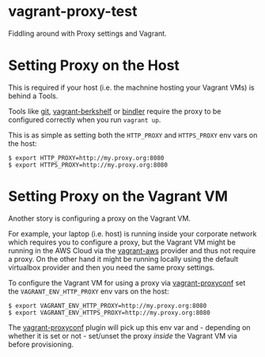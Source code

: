 
vagrant-proxy-test
==================

Fiddling around with Proxy settings and Vagrant.


Setting Proxy on the Host
=========================

This is required if your host (i.e. the machnine hosting your Vagrant VMs) is behind a Tools.

Tools like [git](http://git-scm.org/), [vagrant-berkshelf](https://github.com/riotgames/vagrant-berkshelf) or [bindler](https://github.com/fgrehm/bindler) require the proxy to be configured correctly when you run `vagrant up`.

This is as simple as setting both the `HTTP_PROXY` and `HTTPS_PROXY` env vars on the host:
```
$ export HTTP_PROXY=http://my.proxy.org:8080
$ export HTTPS_PROXY=http://my.proxy.org:8080
```

Setting Proxy on the Vagrant VM
===============================

Another story is configuring a proxy on the Vagrant VM. 

For example, your laptop (i.e. host) is running inside your corporate network which requires you to configure a proxy, but the Vagrant VM might be running in the AWS Cloud via the [vagrant-aws](https://github.com/mitchellh/vagrant-aws) provider and thus not require a proxy. On the other hand it might be running locally using the default virtualbox provider and then you need the same proxy settings.  

To configure the Vagrant VM for using a proxy via [vagrant-proxyconf](https://github.com/tmatilai/vagrant-proxyconf/) set the `VAGRANT_ENV_HTTP_PROXY` env vars on the host:
```
$ export VAGRANT_ENV_HTTP_PROXY=http://my.proxy.org:8080
$ export VAGRANT_ENV_HTTPS_PROXY=http://my.proxy.org:8080
```

The [vagrant-proxyconf](https://github.com/tmatilai/vagrant-proxyconf/) plugin will pick up this env var and - depending on whether it is set or not - set/unset the proxy *inside* the Vagrant VM via before provisioning.



